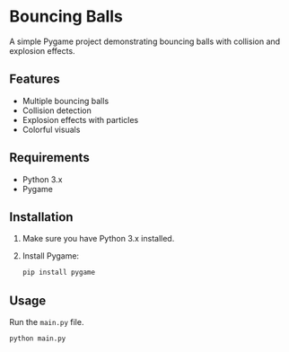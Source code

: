 
# Bouncing Balls

A simple Pygame project demonstrating bouncing balls with collision and explosion effects.

## Features

- Multiple bouncing balls
- Collision detection
- Explosion effects with particles
- Colorful visuals

## Requirements

- Python 3.x
- Pygame

## Installation

1.  Make sure you have Python 3.x installed.
2.  Install Pygame:

    ```bash
    pip install pygame
    ```

## Usage

Run the `main.py` file.

```bash
python main.py